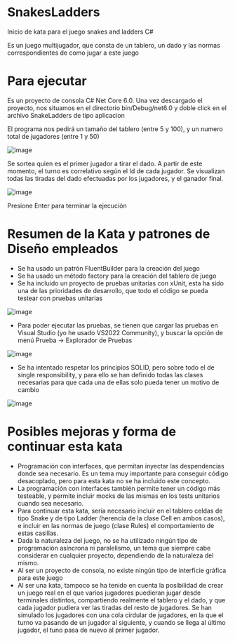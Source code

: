 # SnakesLadders
Inicio de kata para el juego snakes and ladders C#

Es un juego multijugador, que consta de un tablero, un dado y las normas correspondientes de como jugar a este juego
# Para ejecutar
Es un proyecto de consola C# Net Core 6.0. Una vez descargado el proyecto, nos situamos en el directorio bin/Debug/net6.0 y
doble click en el archivo SnakeLadders de tipo aplicacion



El programa nos pedirá un tamaño del tablero (entre 5 y 100), y un numero total de jugadores (entre 1 y 50)

![image](https://user-images.githubusercontent.com/9914387/206528081-33375c88-d8eb-4667-ae70-82cb2ca6f1e6.png)

Se sortea quien es el primer jugador a tirar el dado. A partir de este momento, el turno es correlativo según el Id de cada jugador.
Se visualizan todas las tiradas del dado efectuadas por los jugadores, y el ganador final.

![image](https://user-images.githubusercontent.com/9914387/206529935-9c47272b-c2bc-4e29-ba4e-5f5998342098.png)

Presione Enter para terminar la ejecución

# Resumen de la Kata y patrones de Diseño empleados
- Se ha usado un patrón FluentBuilder para la creación del juego
- Se ha usado un método factory para la creación del tablero de juego
- Se ha incluido un proyecto de pruebas unitarias con xUnit, esta ha sido una de las prioridades de desarrollo, que todo el código se pueda testear con pruebas unitarias

![image](https://user-images.githubusercontent.com/9914387/206531975-811a55c9-8b6e-4f7f-8f1a-d6bae1bf6403.png)

- Para poder ejecutar las pruebas, se tienen que cargar las pruebas en Visual Studio (yo he usado VS2022 Community), y buscar la opción de menú Prueba -> Explorador de Pruebas

![image](https://user-images.githubusercontent.com/9914387/206598217-40ca7cba-f0f7-4846-916e-e96fe84d543b.png)


- Se ha intentado respetar los principios SOLID, pero sobre todo el de single responsibility, y para ello se han definido todas las clases necesarias 
para que cada una de ellas solo pueda tener un motivo de cambio

![image](https://user-images.githubusercontent.com/9914387/206536118-2dc6e71d-611b-4a08-821c-c9629222740b.png)


# Posibles mejoras y forma de continuar esta kata
- Programación con interfaces, que permitan inyectar las despendencias donde sea necesario. Es un tema muy importante para conseguir código desacoplado, pero para esta kata no se ha incluido este concepto.
- La programación con interfaces también permite tener un código más testeable, y permite incluir mocks de las mismas en los tests unitarios cuando sea necesario.
- Para continuar esta kata, sería necesario incluir en el tablero celdas de tipo Snake y de tipo Ladder (herencia de la clase Cell en ambos casos), e incluir en las normas de juego (clase Rules) el comportamiento de estas casillas.
- Dada la naturaleza del juego, no se ha utilizado ningún tipo de programación asíncrona ni paralelismo, un tema que siempre cabe considerar en cualquier proyecto, dependiendo de la naturaleza del mismo.
- Al ser un proyecto de consola, no existe ningún tipo de interficie gráfica para este juego
- Al ser una kata, tampoco se ha tenido en cuenta la posibilidad de crear un juego real en el que varios jugadores puedieran jugar desde terminales distintos, compartiendo realmente el tablero y el dado, y que cada jugador pudiera ver las tiradas del resto de jugadores. Se han simulado los jugadores con una cola cirdular de jugadores, en la que el turno va pasando de un jugador al siguiente, y cuando se llega al último jugador, el tuno pasa de nuevo al primer jugador.

